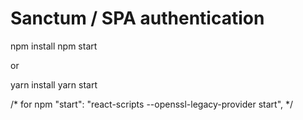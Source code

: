 # Sanctum / SPA authentication
npm install
npm start

or 

yarn install
yarn start

/* for npm "start": "react-scripts --openssl-legacy-provider start", */